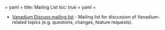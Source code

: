 = yaml =
title: Mailing List
toc: true
= yaml =


* [Vanadium Discuss mailing list](https://groups.google.com/a/v.io/forum/#!forum/vanadium-discuss) - Mailing list for discussion of Vanadium-related topics (e.g. questions, changes, feature requests).



